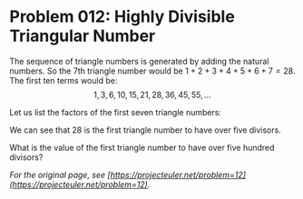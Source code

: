 # Problem 012: Highly Divisible Triangular Number

The sequence of triangle numbers is generated by adding the natural numbers. So the $7\text{th}$ triangle number would be $1 + 2 + 3 + 4 + 5 + 6 + 7 = 28$. The first ten terms would be:
$$1, 3, 6, 10, 15, 21, 28, 36, 45, 55, \dots$$

Let us list the factors of the first seven triangle numbers:

We can see that $28$ is the first triangle number to have over five divisors.

What is the value of the first triangle number to have over five hundred divisors?

*For the original page, see [https://projecteuler.net/problem=12](https://projecteuler.net/problem=12).*

